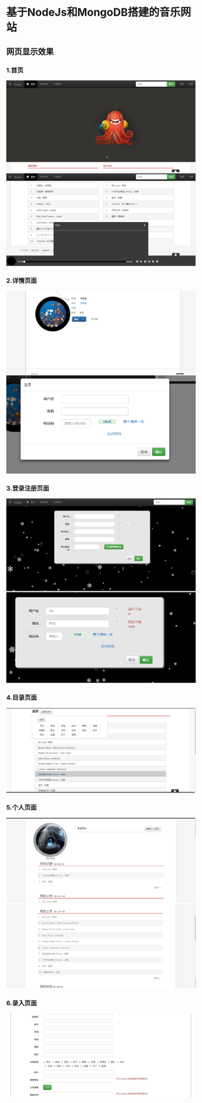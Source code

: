 # 基于NodeJs和MongoDB搭建的音乐网站
## 网页显示效果
### 1.首页
![](https://github.com/geizsoft/music/raw/master/image/1.png)
![](https://github.com/geizsoft/music/raw/master/image/2.png)
### 2.详情页面
![](https://github.com/geizsoft/music/raw/master/image/3.png)
![](https://github.com/geizsoft/music/raw/master/image/4.png)
### 3.登录注册页面
![](https://github.com/geizsoft/music/raw/master/image/5.png)
![](https://github.com/geizsoft/music/raw/master/image/6.png)
### 4.目录页面
![](https://github.com/geizsoft/music/raw/master/image/7.png)
### 5.个人页面
![](https://github.com/geizsoft/music/raw/master/image/8.png)
![](https://github.com/geizsoft/music/raw/master/image/9.png)
### 6.录入页面
![](https://github.com/geizsoft/music/raw/master/image/10.png)
